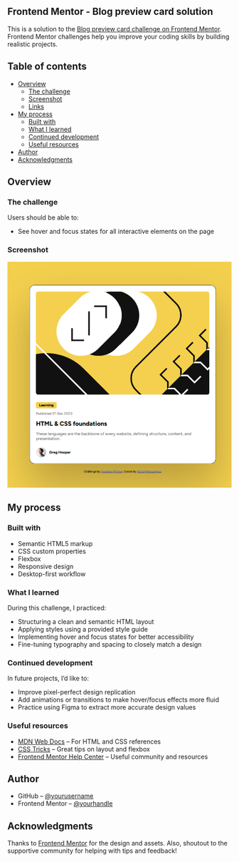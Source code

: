 ## Frontend Mentor - Blog preview card solution

This is a solution to the [Blog preview card challenge on Frontend Mentor](https://www.frontendmentor.io/challenges/blog-preview-card-ckPaj01IcS). Frontend Mentor challenges help you improve your coding skills by building realistic projects. 

## Table of contents

- [Overview](#overview)
  - [The challenge](#the-challenge)
  - [Screenshot](#screenshot)
  - [Links](#links)
- [My process](#my-process)
  - [Built with](#built-with)
  - [What I learned](#what-i-learned)
  - [Continued development](#continued-development)
  - [Useful resources](#useful-resources)
- [Author](#author)
- [Acknowledgments](#acknowledgments)

## Overview

### The challenge

Users should be able to:

- See hover and focus states for all interactive elements on the page

### Screenshot

![Blog preview card screenshot](./assets/images/myblog.png)



## My process

### Built with

- Semantic HTML5 markup
- CSS custom properties
- Flexbox
- Responsive design
- Desktop-first workflow

### What I learned

During this challenge, I practiced:

- Structuring a clean and semantic HTML layout
- Applying styles using a provided style guide
- Implementing hover and focus states for better accessibility
- Fine-tuning typography and spacing to closely match a design

### Continued development

In future projects, I’d like to:

- Improve pixel-perfect design replication
- Add animations or transitions to make hover/focus effects more fluid
- Practice using Figma to extract more accurate design values

### Useful resources

- [MDN Web Docs](https://developer.mozilla.org/) – For HTML and CSS references
- [CSS Tricks](https://css-tricks.com/) – Great tips on layout and flexbox
- [Frontend Mentor Help Center](https://www.frontendmentor.io/resources) – Useful community and resources

## Author

- GitHub – [@yourusername](https://github.com/yourusername)
- Frontend Mentor – [@yourhandle](https://www.frontendmentor.io/profile/yourhandle)

## Acknowledgments

Thanks to [Frontend Mentor](https://www.frontendmentor.io) for the design and assets. Also, shoutout to the supportive community for helping with tips and feedback!

